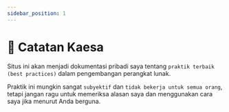 ```yaml
---
sidebar_position: 1
---
```


# 📓 Catatan Kaesa

Situs ini akan menjadi dokumentasi pribadi saya tentang `praktik terbaik (best practices)` dalam pengembangan perangkat lunak.

Praktik ini mungkin sangat `subyektif` dan `tidak bekerja untuk semua orang`, tetapi jangan ragu untuk memeriksa alasan saya dan menggunakan cara saya jika menurut Anda berguna.
